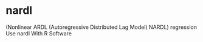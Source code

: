 # nardl
(Nonlinear ARDL (Autoregressive Distributed Lag Model) NARDL) regression Use nardl With R Software
